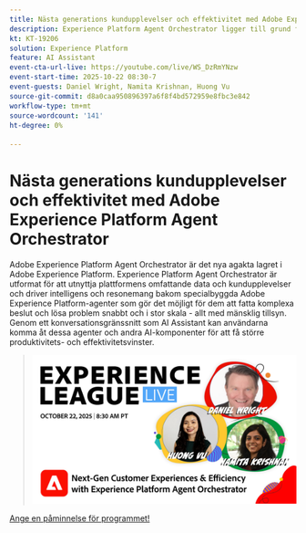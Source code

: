 ```yaml
---
title: Nästa generations kundupplevelser och effektivitet med Adobe Experience Platform Agent Orchestrator
description: Experience Platform Agent Orchestrator ligger till grund för intelligensen och resonemanget bakom Adobe Experience Platform expertagenter, vilket gör det möjligt för dem att fatta komplexa beslut och lösa problem snabbt och i stor skala.
kt: KT-19206
solution: Experience Platform
feature: AI Assistant
event-cta-url-live: https://youtube.com/live/WS_DzRmYNzw
event-start-time: 2025-10-22 08:30-7
event-guests: Daniel Wright, Namita Krishnan, Huong Vu
source-git-commit: d8a0caa950896397a6f8f4bd572959e8fbc3e842
workflow-type: tm+mt
source-wordcount: '141'
ht-degree: 0%

---
```


# Nästa generations kundupplevelser och effektivitet med Adobe Experience Platform Agent Orchestrator

Adobe Experience Platform Agent Orchestrator är det nya agakta lagret i Adobe Experience Platform. Experience Platform Agent Orchestrator är utformat för att utnyttja plattformens omfattande data och kundupplevelser och driver intelligens och resonemang bakom specialbyggda Adobe Experience Platform-agenter som gör det möjligt för dem att fatta komplexa beslut och lösa problem snabbt och i stor skala - allt med mänsklig tillsyn. Genom ett konversationsgränssnitt som AI Assistant kan användarna komma åt dessa agenter och andra AI-komponenter för att få större produktivitets- och effektivitetsvinster.

> ![Visa banderoll](assets/WebBanner-Oct22-2025.jpg)

[Ange en påminnelse för programmet!](https://youtube.com/live/WS_DzRmYNzw)
